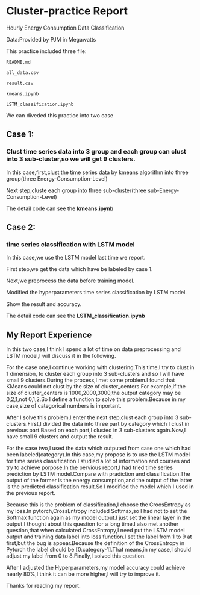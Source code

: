 # Cluster-practice Report

Hourly Energy Consumption Data Classification

Data:Provided by PJM in Megawatts

This practice included three file:

    README.md
    
    all_data.csv
    
    result.csv

    kmeans.ipynb

    LSTM_classification.ipynb

We can diveded this practice into two case 

## Case 1:
### Clust time series data into 3 group and each group can clust into 3 sub-cluster,so we will get 9 clusters.
In this case,first,clust the time series data by kmeans algorithm into three group(three Energy-Consumption-Level)

Next step,cluste each group into three sub-cluster(three sub-Energy-Consumption-Level)

The detail code can see the **kmeans.ipynb**
## Case 2:
### time series classification with LSTM model
In this case,we use the LSTM model last time we report.

First step,we get the data which have be labeled by case 1.

Next,we preprocess the data before training model.

Modified the hyperparameters time series classification by LSTM model.

Show the result and accuracy.

The detail code can see the **LSTM_classification.ipynb**

## My Report Experience

In this two case,I think I spend a lot of time on data preprocessing and LSTM model,I will discuss it in the following.

For the case one,I continue working with clustering.This time,I try to clust in 1 dimension, to cluster each group into 3 sub-clusters and so I will have small 9 
clusters.During the process,I met some problem.I found that KMeans could not clust by the size of cluster_centers.For example,if the size of cluster_centers 
is 1000,2000,3000,the output category may be 0,2,1,not 0,1,2.So I define a function to solve this problem.Because in my case,size of categorical numbers is important.

After I solve this problem,I enter the next step,clust each group into 3 sub-clusters.First,I divided the data into three part by category which I clust in previous part.Based on each part,I clusted in 3 sub-clusters again.Now,I have small 9 clusters and output the result.

For the case two,I used the data which outputed from case one which had been labeled(category).In this case,my propose is to use the LSTM model for time series classification.I studied a lot of information and courses and try to achieve porpose.In the pervious report,I had tried time series prediction by LSTM model.Compare with pradiction and classification.The output of the former is the energy consumption,and the output of the latter is the predicted classification result.So I modified the model which I used in the previous report.

Because this is the problem of classification,I choose the CroosEntropy as my loss.In pytorch,CrossEntropy included Softmax,so I had not to set the Softmax function again as my model output.I just set the linear layer in the output.I thought about this question for a long time.I also met another question,that when calculated CrossEntropy,I need put the LSTM model output and training data label into loss function.I set the label from 1 to 9 at first,but the bug is appear.Because the definition of the CrossEntropy in Pytorch the label should be [0:category-1].That means,in my case,I should adjust my label from 0 to 8.Finally,I solved this question.

After I adjusted the Hyperparameters,my model accuracy could achieve nearly 80%,I think it can be more higher,I will try to improve it.

Thanks for reading my report.
